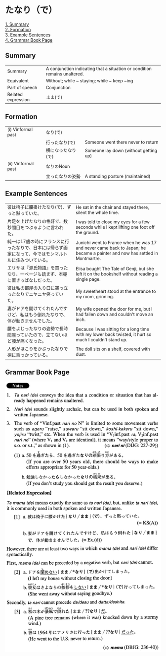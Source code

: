 # たなり（で）

[1. Summary](#summary)<br>
[2. Formation](#formation)<br>
[3. Example Sentences](#example-sentences)<br>
[4. Grammar Book Page](#grammar-book-page)<br>


## Summary

<table><tr>   <td>Summary</td>   <td>A conjunction indicating that a situation or condition remains unaltered.</td></tr><tr>   <td>Equivalent</td>   <td>Without; while ~ staying; while ~ keep ~ing</td></tr><tr>   <td>Part of speech</td>   <td>Conjunction</td></tr><tr>   <td>Related expression</td>   <td>まま(で)</td></tr></table>

## Formation

<table class="table"><tbody><tr class="tr head"><td class="td"><span class="numbers">(i)</span> <span class="bold">Vinformal past</span></td><td class="td"><span class="concept">なり</span><span>(</span><span class="concept">で</span><span>)</span> </td><td class="td"></td></tr><tr class="tr"><td class="td"></td><td class="td"><span>行っ</span><span class="concept">たなり</span><span>(</span><span class="concept">で</span><span>)</span> </td><td class="td"><span>Someone went there never to return</span></td></tr><tr class="tr"><td class="td"></td><td class="td"><span>横になっ</span><span class="concept">たなり</span><span>(</span><span class="concept">で</span><span>)</span> </td><td class="td"><span>Someone lay down (without getting up)</span> </td></tr><tr class="tr head"><td class="td"><span class="numbers">(ii)</span> <span class="bold">Vinformal past</span></td><td class="td"><span class="concept">なり</span><span>のNoun</span></td><td class="td"></td></tr><tr class="tr"><td class="td"></td><td class="td"><span>立っ</span><span class="concept">たなり</span><span>の姿勢</span></td><td class="td"><span>A standing posture (maintained)</span> </td></tr></tbody></table>

## Example Sentences

<table><tr>   <td>彼は椅子に腰掛けたなり(で)、ずっと黙っていた。</td>   <td>He sat in the chair and stayed there, silent the whole time.</td></tr><tr>   <td>片足を上げたなりの格好で、数秒間目をつぶるように言われた。</td>   <td>I was told to close my eyes for a few seconds while I kept lifting one foot off the ground.</td></tr><tr>   <td>純一は17歳の時にフランスに行ったなりで、日本には帰らず画家になって、今ではモンマルトルに住みついている。</td>   <td>Junichi went to France when he was 17 and never came back to Japan; he became a painter and now has settled in Montmartre.</td></tr><tr>   <td>エリサは『源氏物語』を買ったなり、一ページも読まず、本棚に置きっぱなしだった。</td>   <td>Elisa bought The Tale of Genji, but she left it on the bookshelf without reading a single page.</td></tr><tr>   <td>彼は私の部屋の入り口に突っ立ったなりでニヤニヤ笑っていた。</td>   <td>My sweetheart stood at the entrance to my room, grinning.</td></tr><tr>   <td>妻がドアを開けてくれたんですけど、私はもう倒れたなりで、体が動きませんでした。</td>   <td>My wife opened the door for me, but I had fallen down and couldn't move an inch.</td></tr><tr>   <td>腰をよじったなりの姿勢で長時間座っていたので、立てないほど腰が痛くなった。</td>   <td>Because I was sitting for a long time with my lower back twisted, it hurt so much I couldn't stand up.</td></tr><tr>   <td>人形がほこりをかぶったなりで棚に乗っかっている。</td>   <td>The doll sits on a shelf, covered with dust.</td></tr></table>

## Grammar Book Page

![](../img/Advancedたなり(で).png)

